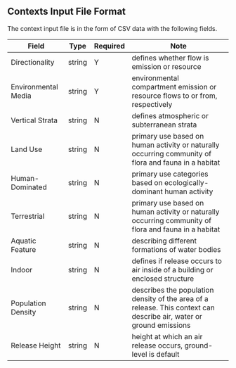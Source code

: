## Contexts Input File Format

The context input file is in the form of CSV data with the following fields.

 Field | Type | Required |  Note |
----------- |  ---- | ---------| -----  |
 Directionality | string | Y | defines whether flow is emission or resource |
 Environmental Media | string | Y | environmental compartment emission or resource flows to or from, respectively |
 Vertical Strata | string | N | defines atmospheric or subterranean strata |
 Land Use | string | N | primary use based on human activity or naturally occurring community of flora and fauna in a habitat |
 Human-Dominated | string | N  | primary use categories based on ecologically-dominant human activity |
 Terrestrial | string | N | primary use based on human activity or naturally occurring community of flora and fauna in a habitat |
 Aquatic Feature | string | N | describing different formations of water bodies |
 Indoor | string |  N |  defines if release occurs to air inside of a building or enclosed structure |
 Population Density | string | N | describes the population density of the area of a release. This context can describe air, water or ground emissions |  
 Release Height | string | N | height at which an air release occurs, ground-level is default |
